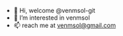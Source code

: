 - 👋 Hi, welcome @venmsol-git
- 👀 I’m interested in venmsol
- 📫 reach me at venmsol@gmail.com

<!---
venmsol-git/venmsol-git is a ✨ special ✨ repository because its `README.md` (this file) appears on your GitHub profile.
You can click the Preview link to take a look at your changes.
--->
